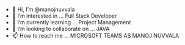- 👋 Hi, I’m @manojnuvvala
- 👀 I’m interested in ... Full Stack Developer
- 🌱 I’m currently learning ... Project Management
- 💞️ I’m looking to collaborate on ... JAVA
- 📫 How to reach me ... MICROSOFT TEAMS AS MANOJ NUVVALA

